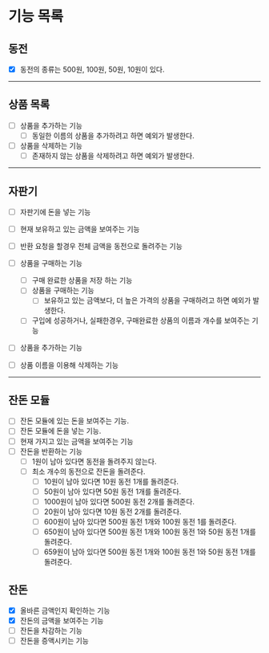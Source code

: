 # 기능 목록

## 동전
- [x] 동전의 종류는 500원, 100원, 50원, 10원이 있다.

---

## 상품 목록
- [ ] 상품을 추가하는 기능
    - [ ] 동일한 이름의 상품을 추가하려고 하면 예외가 발생한다.
    
- [ ] 상품을 삭제하는 기능
    - [ ] 존재하지 않는 상품을 삭제하려고 하면 예외가 발생한다.
    
---

## 자판기
- [ ] 자판기에 돈을 넣는 기능
- [ ] 현재 보유하고 있는 금액을 보여주는 기능
- [ ] 반환 요청을 할경우 전체 금액을 동전으로 돌려주는 기능

- [ ] 상품을 구매하는 기능
    - [ ] 구매 완료한 상품을 저장 하는 기능
    - [ ] 상품을 구매하는 기능
        - [ ] 보유하고 있는 금액보다, 더 높은 가격의 상품을 구매하려고 하면 예외가 발생한다.
    - [ ] 구입에 성공하거나, 실패한경우, 구매완료한 상품의 이름과 개수를 보여주는 기능
    
- [ ] 상품을 추가하는 기능
- [ ] 상품 이름을 이용해 삭제하는 기능

---

## 잔돈 모듈
- [ ] 잔돈 모듈에 있는 돈을 보여주는 기능.
- [ ] 잔돈 모듈에 돈을 넣는 기능.
- [ ] 현재 가지고 있는 금액을 보여주는 기능
- [ ] 잔돈을 반환하는 기능
    - [ ] 1원이 남아 있다면 동전을 돌려주지 않는다.
    - [ ] 최소 개수의 동전으로 잔돈을 돌려준다.
        - [ ] 10원이 남아 있다면 10원 동전 1개를 돌려준다.
        - [ ] 50원이 남아 있다면 50원 동전 1개를 돌려준다.
        - [ ] 1000원이 남아 있다면 500원 동전 2개를 돌려준다.
        - [ ] 20원이 남아 있다면 10원 동전 2개를 돌려준다.
        - [ ] 600원이 남아 있다면 500원 동전 1개와 100원 동전 1를 돌려준다.
        - [ ] 650원이 남아 있다면 500원 동전 1개와 100원 동전 1와 50원 동전 1개를 돌려준다.
        - [ ] 659원이 남아 있다면 500원 동전 1개와 100원 동전 1와 50원 동전 1개를 돌려준다.
    
## 잔돈
- [x] 올바른 금액인지 확인하는 기능
- [x] 잔돈의 금액을 보여주는 기능
- [ ] 잔돈을 차감하는 기능
- [ ] 잔돈을 증액시키는 기능
